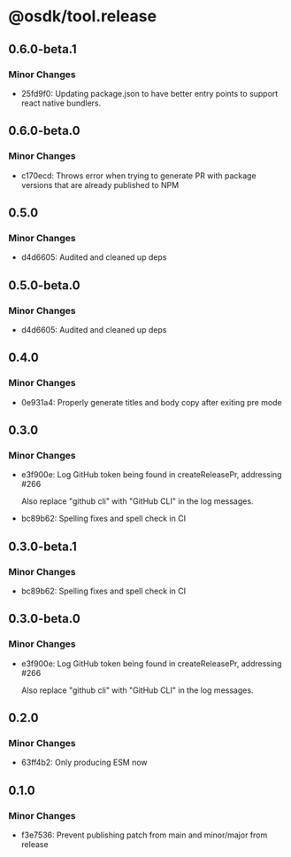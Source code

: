 # @osdk/tool.release

## 0.6.0-beta.1

### Minor Changes

- 25fd9f0: Updating package.json to have better entry points to support react native bundlers.

## 0.6.0-beta.0

### Minor Changes

- c170ecd: Throws error when trying to generate PR with package versions that are already published to NPM

## 0.5.0

### Minor Changes

- d4d6605: Audited and cleaned up deps

## 0.5.0-beta.0

### Minor Changes

- d4d6605: Audited and cleaned up deps

## 0.4.0

### Minor Changes

- 0e931a4: Properly generate titles and body copy after exiting pre mode

## 0.3.0

### Minor Changes

- e3f900e: Log GitHub token being found in createReleasePr, addressing #266

  Also replace "github cli" with "GitHub CLI" in the log messages.

- bc89b62: Spelling fixes and spell check in CI

## 0.3.0-beta.1

### Minor Changes

- bc89b62: Spelling fixes and spell check in CI

## 0.3.0-beta.0

### Minor Changes

- e3f900e: Log GitHub token being found in createReleasePr, addressing #266

  Also replace "github cli" with "GitHub CLI" in the log messages.

## 0.2.0

### Minor Changes

- 63ff4b2: Only producing ESM now

## 0.1.0

### Minor Changes

- f3e7536: Prevent publishing patch from main and minor/major from release
